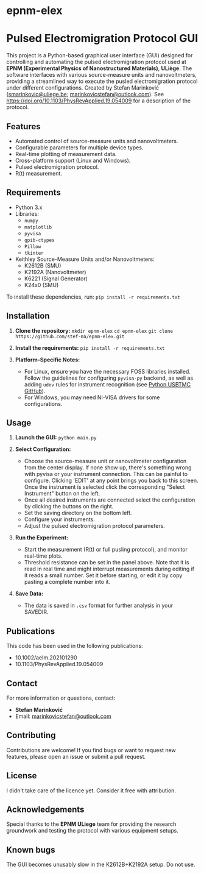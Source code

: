 # epnm-elex

# Pulsed Electromigration Protocol GUI

This project is a Python-based graphical user interface (GUI) designed for controlling and automating the pulsed electromigration protocol used at **EPNM (Experimental Physics of Nanostructured Materials)**, **ULiège**. The software interfaces with various source-measure units and nanovoltmeters, providing a streamlined way to execute the pusled electromigration protocol under different configurations. Created by Stefan Marinković (smarinkovic@uliege.be; marinkovicstefan@outlook.com). See https://doi.org/10.1103/PhysRevApplied.19.054009 for a description of the protocol.

## Features
- Automated control of source-measure units and nanovoltmeters.
- Configurable parameters for multiple device types.
- Real-time plotting of measurement data.
- Cross-platform support (Linux and Windows).
- Pulsed electromigration protocol.
- R(t) measurement.
  
## Requirements
- Python 3.x
- Libraries:
  - `numpy`
  - `matplotlib`
  - `pyvisa`
  - `gpib-ctypes`
  - `Pillow`
  - `tkinter`
- Keithley Source-Measure Units and/or Nanovoltmeters:
  - K2612B (SMU)
  - K2192A (Nanovoltmeter)
  - K6221 (Signal Generator)
  - K24x0 (SMU)

To install these dependencies, run:
```pip install -r requirements.txt```

## Installation
1. **Clone the repository:**
```mkdir epnm-elex```
```cd epnm-elex```
```git clone https://github.com/stef-ma/epnm-elex.git```
2. **Install the requirements:**
```pip install -r requirements.txt```

3. **Platform-Specific Notes:**
   - For Linux, ensure you have the necessary FOSS libraries installed. Follow the guidelines for configuring `pyvisa-py` backend, as well as adding `udev` rules for instrument recognition (see [Python USBTMC GitHub](https://github.com/python-ivi/python-usbtmc)).
   - For Windows, you may need NI-VISA drivers for some configurations.

## Usage
1. **Launch the GUI:**
```python main.py```

2. **Select Configuration:**
   - Choose the source-measure unit or nanovoltmeter configuration from the center display. If none show up, there's something wrong with pyvisa or your instrument connection. This can be painful to configure. Clicking 'EDIT' at any point brings you back to this screen. Once the instrument is selected click the corresponding "Select Instrument" button on the left.
   - Once all desired instruments are connected select the configuration by clicking the buttons on the right.
   - Set the saving directory on the bottom left.
   - Configure your instruments.
   - Adjust the pulsed electromigration protocol parameters.

3. **Run the Experiment:**
   - Start the measurement (R(t) or full pusling protocol), and monitor real-time plots.
   - Threshold resistance can be set in the panel above. Note that it is read in real time and might interrupt measurements during editing if it reads a small number. Set it before starting, or edit it by copy pasting a complete number into it.

4. **Save Data:**
   - The data is saved in `.csv` format for further analysis in your SAVEDIR.

## Publications
This code has been used in the following publications:
- 10.1002/aelm.202101290
- 10.1103/PhysRevApplied.19.054009

## Contact
For more information or questions, contact:
- **Stefan Marinković**
- Email: marinkovicstefan@outlook.com

## Contributing
Contributions are welcome! If you find bugs or want to request new features, please open an issue or submit a pull request.

## License
I didn't take care of the licence yet. Consider it free with attribution.

## Acknowledgements
Special thanks to the **EPNM ULiege** team for providing the research groundwork and testing the protocol with various equipment setups.

## Known bugs
The GUI becomes unusably slow in the K2612B+K2192A setup. Do not use.

